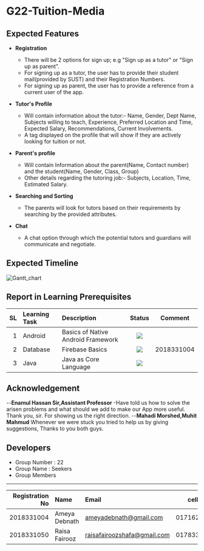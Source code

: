 # G22-Tuition-Media

Expected Features
----------
- **Registration** 
  - There will be 2 options for sign up; e.g "Sign up as a tutor" or "Sign up as parent".
  - For signing up as a tutor, the user has to provide their student mail(provided by SUST) and their Registration Numbers.
  - For signing up as parent, the user has to provide a reference from a current user of the app.
- **Tutor's Profile** 
    -  Will contain information about the tutor:- Name, Gender, Dept Name, Subjects willing to teach, Experience, Preferred Location and Time, Expected Salary,              Recommendations, Current Involvements.
    - A tag displayed on the profile that will show if they are actively looking for tuition or not. 

- **Parent's profile**
   - Will contain Information about the parent(Name, Contact number) and the student(Name, Gender, Class, Group)
   - Other details regarding the tutoring job:- Subjects, Location, Time, Estimated Salary.
 
- **Searching and Sorting**
  - The parents will look for tutors based on their requirements by searching by the provided attributes. 
- **Chat**
  - A chat option through which the potential tutors and guardians will communicate and negotiate.


Expected Timeline
----------
![Gantt_chart](https://user-images.githubusercontent.com/52748765/117638365-92c3f200-b1a4-11eb-8d1f-30f6a5accb06.jpg)

Report in Learning Prerequisites
------------------------------
SL | Learning Task | Description | Status | Comment
--:|:------------- |:----------- | :-----: | ------|
1 | Android | Basics of Native Android Framework | ![](https://img.shields.io/badge/Android%20Basics-In%20Progress-blue)
2 | Database | Firebase Basics | ![](https://img.shields.io/badge/Firebase-May%2028-orange) | 2018331004
3 | Java | Java as Core Language | ![](https://img.shields.io/badge/Java-Completed-green)

Acknowledgement
---------------
--**Enamul Hassan Sir,Assistant Professor** 
  -Have told us how to solve the arisen problems and what should we add to make our App more useful. 
   Thank you, sir. For showing us the right direction.
--**Mahadi Morshed,Muhit Mahmud** Whenever we were stuck you tried to help us by giving suggestions, Thanks to you both guys.

Developers
----------
 - Group Number : 22
 - Group Name : Seekers
 - Group Members
------------------------------
Registration No | Name       | Email | cell no 
---------------:|:----------|:------------| :-----: | 
2018331004 | Ameya Debnath | ameyadebnath@gmail.com | 01716202230
2018331050 | Raisa Fairooz | raisafairoozshafa@gmail.com | 01783382835
